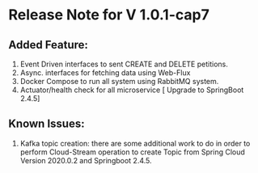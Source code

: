 # Release Note for V 1.0.1-cap7

## Added Feature:
1. Event Driven interfaces to sent CREATE and DELETE petitions.
2. Async. interfaces for fetching data using Web-Flux
3. Docker Compose to run all system using RabbitMQ system.
4. Actuator/health check for all microservice [ Upgrade to SpringBoot 2.4.5]

## Known Issues:
1. Kafka topic creation: there are some additional work to do in order to perform Cloud-Stream operation to create
   Topic from Spring Cloud Version 2020.0.2 and Springboot 2.4.5. 
